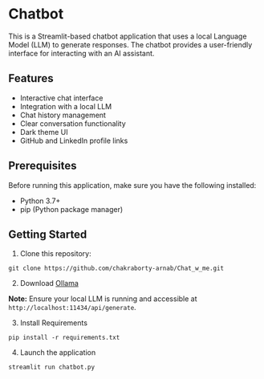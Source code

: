 # Chatbot
This is a Streamlit-based chatbot application that uses a local Language Model (LLM) to generate responses. The chatbot provides a user-friendly interface for interacting with an AI assistant.

## Features

- Interactive chat interface
- Integration with a local LLM
- Chat history management
- Clear conversation functionality
- Dark theme UI
- GitHub and LinkedIn profile links

## Prerequisites

Before running this application, make sure you have the following installed:

- Python 3.7+
- pip (Python package manager)

## Getting Started
1. Clone this repository:
```
git clone https://github.com/chakraborty-arnab/Chat_w_me.git
```

2. Download [Ollama](https://ollama.com/)

 **Note:** Ensure your local LLM is running and accessible at `http://localhost:11434/api/generate`.

3. Install Requirements
```
pip install -r requirements.txt
```
4. Launch the application
```
streamlit run chatbot.py
```
